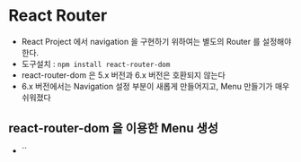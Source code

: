 # React Router

- React Project 에서 navigation 을 구현하기 위하여는 별도의 Router 를 설정해야 한다.
- 도구설치 : `npm install react-router-dom`
- react-router-dom 은 5.x 버전과 6.x 버전은 호환되지 않는다
- 6.x 버전에서는 Navigation 설정 부분이 새롭게 만들어지고, Menu 만들기가 매우 쉬워졌다

## react-router-dom 을 이용한 Menu 생성

- ``
